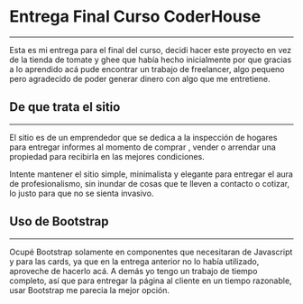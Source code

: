 # Entrega Final Curso CoderHouse

*****
Esta es mi entrega para el final del curso, decidi hacer este proyecto en vez de la tienda de tomate y ghee
que había hecho inicialmente por que gracias a lo aprendido acá pude encontrar un trabajo de freelancer,
algo pequeno pero agradecido de poder generar dinero con algo que me entretiene.

## De que trata el sitio

*****

El sitio es de un emprendedor que se dedica a la inspección de hogares para entregar informes al momento de comprar
, vender o arrendar una propiedad para recibirla en las mejores condiciones.

Intente mantener el sitio simple, minimalista y elegante para entregar el aura de profesionalismo,
sin inundar de cosas que te lleven a contacto o cotizar, lo justo para que no se sienta invasivo.

## Uso de Bootstrap

*****

Ocupé Bootstrap solamente en componentes que necesitaran de Javascript y para las cards, ya que en la entrega anterior no lo había
utilizado, aproveche de hacerlo acá. A demás yo tengo un trabajo de tiempo completo, así que para entregar la página al cliente 
en un tiempo razonable, usar Bootstrap me parecia la mejor opción.

